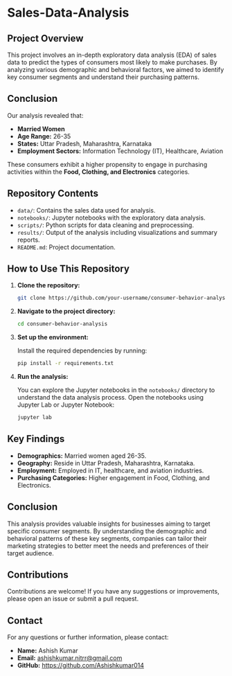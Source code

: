 # Sales-Data-Analysis

## Project Overview

This project involves an in-depth exploratory data analysis (EDA) of sales data to predict the types of consumers most likely to make purchases. By analyzing various demographic and behavioral factors, we aimed to identify key consumer segments and understand their purchasing patterns.

## Conclusion

Our analysis revealed that:

- **Married Women**
- **Age Range:** 26-35
- **States:** Uttar Pradesh, Maharashtra, Karnataka
- **Employment Sectors:** Information Technology (IT), Healthcare, Aviation

These consumers exhibit a higher propensity to engage in purchasing activities within the **Food, Clothing, and Electronics** categories.

## Repository Contents

- `data/`: Contains the sales data used for analysis.
- `notebooks/`: Jupyter notebooks with the exploratory data analysis.
- `scripts/`: Python scripts for data cleaning and preprocessing.
- `results/`: Output of the analysis including visualizations and summary reports.
- `README.md`: Project documentation.

## How to Use This Repository

1. **Clone the repository:**

    ```sh
    git clone https://github.com/your-username/consumer-behavior-analysis.git
    ```

2. **Navigate to the project directory:**

    ```sh
    cd consumer-behavior-analysis
    ```

3. **Set up the environment:**

    Install the required dependencies by running:

    ```sh
    pip install -r requirements.txt
    ```

4. **Run the analysis:**

    You can explore the Jupyter notebooks in the `notebooks/` directory to understand the data analysis process. Open the notebooks using Jupyter Lab or Jupyter Notebook:

    ```sh
    jupyter lab
    ```

## Key Findings

- **Demographics:** Married women aged 26-35.
- **Geography:** Reside in Uttar Pradesh, Maharashtra, Karnataka.
- **Employment:** Employed in IT, healthcare, and aviation industries.
- **Purchasing Categories:** Higher engagement in Food, Clothing, and Electronics.

## Conclusion

This analysis provides valuable insights for businesses aiming to target specific consumer segments. By understanding the demographic and behavioral patterns of these key segments, companies can tailor their marketing strategies to better meet the needs and preferences of their target audience.

## Contributions

Contributions are welcome! If you have any suggestions or improvements, please open an issue or submit a pull request.

## Contact

For any questions or further information, please contact:

- **Name:** Ashish Kumar
- **Email:** ashishkumar.nitrr@gmail.com
- **GitHub:** https://github.com/Ashishkumar014

